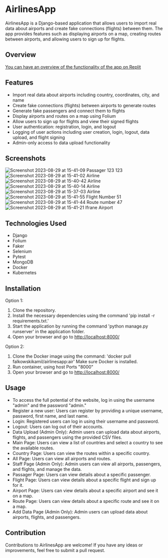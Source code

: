 # AirlinesApp

AirlinesApp is a Django-based application that allows users to import real data about airports and create fake connections (flights) between them. The app provides features such as displaying airports on a map, creating routes between airports, and allowing users to sign up for flights.


## Overview
[You can have an overview of the functionality of the app on Replit](https://replit.com/@KamilFalkowski/AirlineAppdjango)


## Features

- Import real data about airports including country, coordinates, city, and name
- Create fake connections (flights) between airports to generate routes
- Generate fake passengers and connect them to flights
- Display airports and routes on a map using Folium
- Allow users to sign up for flights and view their signed flights
- User authentication: registration, login, and logout
- Logging of user actions including user creation, login, logout, data upload, and flight signing
- Admin-only access to data upload functionality

## Screenshots
![Screenshot 2023-08-29 at 15-41-09 Passager 123 123](https://github.com/FalkowskiKamil/AirlineApp_django/assets/116383333/8eb352c1-d459-4e1c-a16b-b2b2e19b6393)
![Screenshot 2023-08-29 at 15-41-02 Airline](https://github.com/FalkowskiKamil/AirlineApp_django/assets/116383333/930a0d6a-1b19-4d20-980d-90b1a284729c)
![Screenshot 2023-08-29 at 15-40-42 Airline](https://github.com/FalkowskiKamil/AirlineApp_django/assets/116383333/481fb262-9665-4825-9603-0063ed6b0ff2)
![Screenshot 2023-08-29 at 15-40-14 Airline](https://github.com/FalkowskiKamil/AirlineApp_django/assets/116383333/4b24a7d4-ab3a-4987-83be-615cd5d3bff1)
![Screenshot 2023-08-29 at 15-37-03 Airline](https://github.com/FalkowskiKamil/AirlineApp_django/assets/116383333/83c4b93c-dfe9-4965-b94d-8c2e4d918bd2)
![Screenshot 2023-08-29 at 15-41-55 Flight Number 51](https://github.com/FalkowskiKamil/AirlineApp_django/assets/116383333/e48b06eb-c099-4335-8086-905ac89b3e4a)
![Screenshot 2023-08-29 at 15-41-44 Route number 47](https://github.com/FalkowskiKamil/AirlineApp_django/assets/116383333/658fc5b0-a8b7-4035-978b-ed4a15964833)
![Screenshot 2023-08-29 at 15-41-21 Ifrane Airport](https://github.com/FalkowskiKamil/AirlineApp_django/assets/116383333/d80f3b1e-2e23-4c5b-8bd9-015fc522ec4b)



## Technologies Used

- Django
- Folium
- Faker
- Selenium
- Pytest
- MongoDB
- Docker
- Kubernetes

## Installation

Option 1:
   1. Clone the repository.
   2. Install the necessary dependencies using the command 'pip install -r requirements.txt.'
   3. Start the application by running the command 'python manage.py runserver' in the application folder.
   4. Open your browser and go to [http://localhost:8000/](http://localhost:8000/)
   
Option 2:
   1. Clone the Docker image using the command: 'docker pull falkowskikamil/airlinesapp:air' Make sure Docker is installed.
   2. Run container, using host Ports "8000"
   3. Open your browser and go to [http://localhost:8000/](http://localhost:8000/)

## Usage

- To access the full potential of the website, log in using the username "admin" and the password "admin."
- Register a new user: Users can register by providing a unique username, password, first name, and last name.
- Login: Registered users can log in using their username and password.
- Logout: Users can log out of their accounts.
- Data Upload (Admin Only): Admin users can upload data about airports, flights, and passengers using the provided CSV files.
- Main Page: Users can view a list of countries and select a country to see the available routes.
- Country Page: Users can view the routes within a specific country.
- All Page: Users can view all airports and routes.
- Staff Page (Admin Only): Admin users can view all airports, passengers, and flights, and manage the data.
- Passager Page: Users can view details about a specific passenger.
- Flight Page: Users can view details about a specific flight and sign up for it.
- Airport Page: Users can view details about a specific airport and see it on a map.
- Route Page: Users can view details about a specific route and see it on a map.
-  Add Data Page (Admin Only): Admin users can upload data about airports, flights, and passengers.

## Contribution

Contributions to AirlinesApp are welcome! If you have any ideas or improvements, feel free to submit a pull request.
